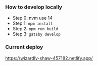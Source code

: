 ### How to develop locally

- Step 0: nvm use 14
- Step 1: `npm install`
- Step 2: `npm run build`
- Step 3: `gatsby develop`

### Current deploy

https://wizardly-shaw-457182.netlify.app/

